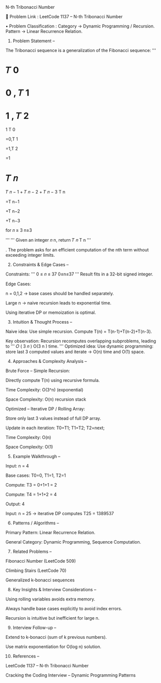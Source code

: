 N-th Tribonacci Number

🔗 Problem Link : LeetCode 1137 – N-th Tribonacci Number

• Problem Classification : Category → Dynamic Programming / Recursion.
Pattern → Linear Recurrence Relation.

1. Problem Statement –

The Tribonacci sequence is a generalization of the Fibonacci sequence:
'''

𝑇
0
=
0
,
𝑇
1
=
1
,
𝑇
2
=
1
T
0
	​

=0,T
1
	​

=1,T
2
	​

=1

𝑇
𝑛
=
𝑇
𝑛
−
1
+
𝑇
𝑛
−
2
+
𝑇
𝑛
−
3
T
n
	​

=T
n−1
	​

+T
n−2
	​

+T
n−3
	​

 for 
𝑛
≥
3
n≥3

'''
'''
Given an integer 
𝑛
n, return 
𝑇
𝑛
T
n
'''	​

. The problem asks for an efficient computation of the nth term without exceeding integer limits.

2. Constraints & Edge Cases –

Constraints:
'''
0
≤
𝑛
≤
37
0≤n≤37
'''
Result fits in a 32-bit signed integer.

Edge Cases:

n = 0,1,2 → base cases should be handled separately.

Large n → naive recursion leads to exponential time.

Using iterative DP or memoization is optimal.

3. Intuition & Thought Process –

Naive idea: Use simple recursion. Compute T(n) = T(n-1)+T(n-2)+T(n-3).

Key observation: Recursion recomputes overlapping subproblems, leading to 
'''
𝑂
(
3
𝑛
)
O(3
n
) time.
'''
Optimized idea: Use dynamic programming: store last 3 computed values and iterate → O(n) time and O(1) space.

4. Approaches & Complexity Analysis –

Brute Force – Simple Recursion:

Directly compute T(n) using recursive formula.

Time Complexity: O(3^n) (exponential)

Space Complexity: O(n) recursion stack

Optimized – Iterative DP / Rolling Array:

Store only last 3 values instead of full DP array.

Update in each iteration: T0=T1; T1=T2; T2=next;

Time Complexity: O(n)

Space Complexity: O(1)

5. Example Walkthrough –

Input: n = 4

Base cases: T0=0, T1=1, T2=1

Compute: T3 = 0+1+1 = 2

Compute: T4 = 1+1+2 = 4

Output: 4

Input: n = 25 → iterative DP computes T25 = 1389537

6. Patterns / Algorithms –

Primary Pattern: Linear Recurrence Relation.

General Category: Dynamic Programming, Sequence Computation.

7. Related Problems –

Fibonacci Number (LeetCode 509)

Climbing Stairs (LeetCode 70)

Generalized k-bonacci sequences

8. Key Insights & Interview Considerations –

Using rolling variables avoids extra memory.

Always handle base cases explicitly to avoid index errors.

Recursion is intuitive but inefficient for large n.

9. Interview Follow-up –

Extend to k-bonacci (sum of k previous numbers).

Use matrix exponentiation for O(log n) solution.

10. References –

LeetCode 1137 – N-th Tribonacci Number

Cracking the Coding Interview – Dynamic Programming Patterns